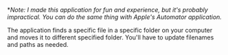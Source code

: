 **Note: I made this application for fun and experience, but it's probably impractical. You can do the same thing with Apple's Automator application.*

The application finds a specific file in a specific folder on your computer and moves it to different specified folder. You'll have to update filenames and paths as needed.
